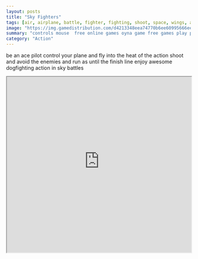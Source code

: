 ```yaml
---
layout: posts
title: "Sky Fighters"
tags: [air, airplane, battle, fighter, fighting, shoot, space, wings, aircraft, free, online, games, oyna, game, free, games, play, play, games]
image: "https://img.gamedistribution.com/d4213348eea74770b6ee60995666eebb-512x384.jpeg"
summary: "controls mouse  free online games oyna game free games play play games"
category: "Action"
---
```


be an ace pilot control your plane and fly into the heat of the action shoot and avoid the enemies and run as until the finish line enjoy awesome dogfighting action in sky battles

<iframe width="100%" height="480px;" src="https://html5.gamedistribution.com/d4213348eea74770b6ee60995666eebb/"></iframe>